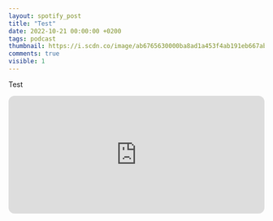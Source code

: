 ```yaml
---
layout: spotify_post
title: "Test"
date: 2022-10-21 00:00:00 +0200
tags: podcast
thumbnail: https://i.scdn.co/image/ab6765630000ba8ad1a453f4ab191eb667ab6236
comments: true
visible: 1
---
```


Test


<iframe style="border-radius:12px"
src="https://open.spotify.com/embed/episode/5vVVJ3NJpchlfSnH81JxwI?utm_source=generator"
width="100%" height="232" frameBorder="0" allowfullscreen=""
allow="autoplay; clipboard-write; encrypted-media; fullscreen; picture-in-picture"></iframe>
